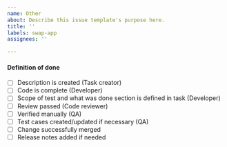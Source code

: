 ```yaml
---
name: Other
about: Describe this issue template's purpose here.
title: ''
labels: swap-app
assignees: ''

---
```


#### Definition of done
- [ ] Description is created (Task creator)
- [ ] Code is complete (Developer)
- [ ] Scope of test and what was done section is defined in task (Developer)
- [ ] Review passed (Code reviewer)
- [ ] Verified manually (QA)
- [ ] Test cases created/updated if necessary (QA)
- [ ] Change successfully merged
- [ ] Release notes added if needed
